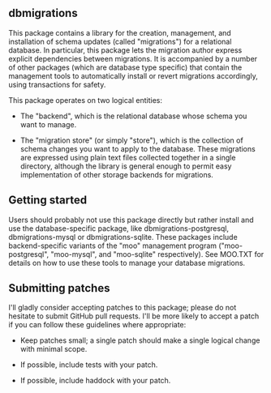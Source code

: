
dbmigrations
------------

This package contains a library for the creation,
management, and installation of schema updates (called "migrations")
for a relational database. In particular, this package lets the
migration author express explicit dependencies between migrations.
It is accompanied by a number of other packages (which
are database type specific) that contain the management tools to
automatically install or revert migrations accordingly, using
transactions for safety.

This package operates on two logical entities:

 - The "backend", which is the relational database whose schema you
   want to manage.

 - The "migration store" (or simply "store"), which is the collection
   of schema changes you want to apply to the database.  These
   migrations are expressed using plain text files collected together
   in a single directory, although the library is general enough to
   permit easy implementation of other storage backends for
   migrations.

Getting started
---------------

Users should probably not use this package directly but rather install
and use the database-specific package, like dbmigrations-postgresql,
dbmigrations-mysql or dbmigrations-sqlite. These packages include
backend-specific variants of the "moo" management program
("moo-postgresql", "moo-mysql", and "moo-sqlite" respectively). See
MOO.TXT for details on how to use these tools to manage your database
migrations.

Submitting patches
------------------

I'll gladly consider accepting patches to this package; please do not
hesitate to submit GitHub pull requests. I'll be more likely to accept
a patch if you can follow these guidelines where appropriate:

  - Keep patches small; a single patch should make a single logical
    change with minimal scope.

  - If possible, include tests with your patch.

  - If possible, include haddock with your patch.
